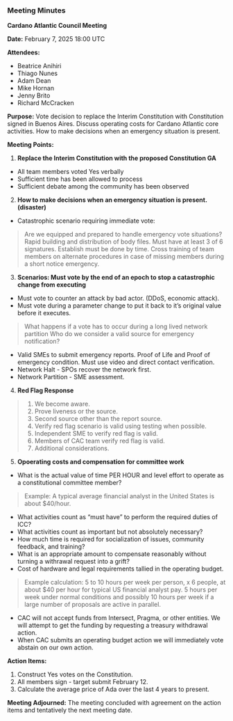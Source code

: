 ### Meeting Minutes

**Cardano Atlantic Council Meeting**

**Date:** February 7, 2025 18:00 UTC

**Attendees:** 
- Beatrice Anihiri
- Thiago Nunes
- Adam Dean
- Mike Hornan
- Jenny Brito
- Richard McCracken

**Purpose:** 
Vote decision to replace the Interim Constitution with Constitution signed in Buenos Aires. Discuss operating costs for Cardano Atlantic core activities. How to make decisions when an emergency situation is present.

**Meeting Points:**

1. **Replace the Interim Constitution with the proposed Constitution GA**
 - All team members voted Yes verbally
 - Sufficient time has been allowed to process
 - Sufficient debate among the community has been observed

2. **How to make decisions when an emergency situation is present. (disaster)**
 - Catastrophic scenario requiring immediate vote:
> Are we equipped and prepared to handle emergency vote  situations?
> Rapid building and distribution of body files.
> Must have at least 3 of 6 signatures.
> Establish must be done by time.
> Cross training of team members on alternate procedures in case of missing members during a short notice emergency.
 
3. **Scenarios: Must vote by the end of an epoch to stop a catastrophic change from executing**
 - Must vote to counter an attack by bad actor. (DDoS, economic attack).
 - Must vote during a parameter change to put it back to it’s original value before it executes.
> What happens if a vote has to occur during a long lived network partition
> Who do we consider a valid source for emergency notification?
 - Valid SMEs to submit emergency reports. Proof of Life and Proof of emergency condition. Must use video and direct contact verification.
 - Network Halt - SPOs recover the network first.
 - Network Partition - SME assessment.

4. **Red Flag Response**
> 1. We become aware.
> 2. Prove liveness or the source.
> 3. Second source other than the report source.
> 4. Verify red flag scenario is valid using testing when possible.
> 5. Independent SME to verify red flag is valid.
> 6. Members of CAC team verify red flag is valid.
> 7. Additional considerations.

5. **Opoerating costs and compensation for committee work**
 - What is the actual value of time PER HOUR and level effort to operate as a constitutional committee member?
> Example: A typical average financial analyst in the United States is about $40/hour.
 - What activities count as “must have” to perform the required duties of ICC?
 - What activities count as important but not absolutely necessary?
 - How much time is required for socialization of issues, community feedback, and training?
 - What is an appropriate amount to compensate reasonably without turning a withrawal request into a grift?
 - Cost of hardware and legal requirements tallied in the operating budget.
> Example calculation: 5 to 10 hours per week per person, x 6 people, at about $40 per hour for typical US financial analyst pay. 5 hours per week under normal conditions and possibly 10 hours per week if a large number of proposals are active in parallel.
 - CAC will not accept funds from Intersect, Pragma, or other entities. We will attempt to get the funding by requesting a treasury withdrawal action. 
- When CAC submits an operating budget action we will immediately vote abstain on our own action.

**Action Items:**
1. Construct Yes votes on the Constitution.
2. All members sign - target submit February 12.
3. Calculate the average price of Ada over the last 4 years to present.

**Meeting Adjourned:**
The meeting concluded with agreement on the action items and tentatively the next meeting date.
